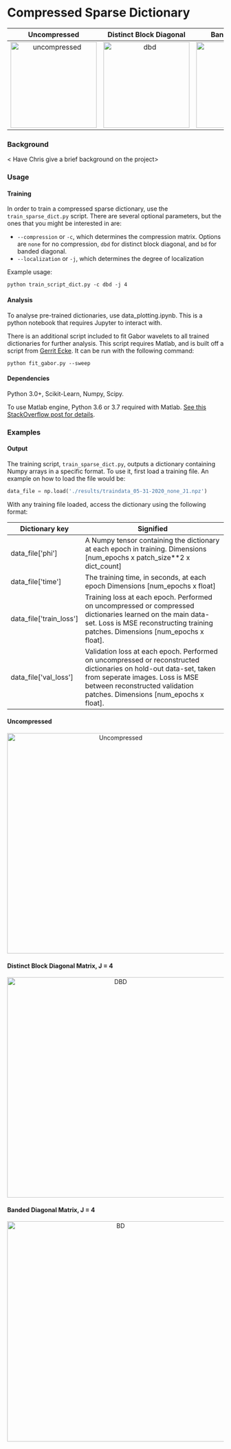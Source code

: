 # Compressed Sparse Dictionary

Uncompressed             |  Distinct Block Diagonal         | Banded Diagonal
:-------------------------:|:-------------------------:|:-------------------:
<img src="./results/figures/all_64_32.jpg" alt="uncompressed" width="200"/>  |  <img src="./results/figures/block_64_32.jpg" alt="dbd" width="200"/>  | <img src="./results/figures/band_64_32.jpg" alt="bd" width="200"/>  |



### Background

< Have Chris give a brief background on the project>

### Usage
#### Training
In order to train a compressed sparse dictionary, use the `train_sparse_dict.py` script. There are several optional parameters, but the ones that you might be interested in are:
 
* `--compression` or `-c`, which determines the compression matrix. Options are `none` for no compression, `dbd` for distinct block diagonal, and `bd` for banded diagonal.
* `--localization` or `-j`, which determines the degree of localization

Example usage:
```
python train_script_dict.py -c dbd -j 4
```
#### Analysis
To analyse pre-trained dictionaries, use data_plotting.ipynb. This is a python notebook that requires Jupyter to interact with.

There is an additional script included to fit Gabor wavelets to all trained dictionaries for further analysis. This script requires Matlab, and is built off a script from [Gerrit Ecke](https://www.mathworks.com/matlabcentral/fileexchange/60700-fit2dgabor-data-options). It can be run with the following command:
```
python fit_gabor.py --sweep
```

#### Dependencies
Python 3.0+, Scikit-Learn, Numpy, Scipy. 

To use Matlab engine, Python 3.6 or 3.7 required with Matlab. [See this StackOverflow post for details](https://stackoverflow.com/questions/46141631/running-matlab-using-python-gives-no-module-named-matlab-engine-error). 

### Examples

#### Output
The training script, `train_sparse_dict.py`, outputs a dictionary containing Numpy arrays in a specific format. To use it, first load a training file. An example on how to load the file would be:

```python
data_file = np.load('./results/traindata_05-31-2020_none_J1.npz')
```

With any training file loaded, access the dictionary using the following format:


| Dictionary key          | Signified                                                                                                                                                                                                                         |
|-------------------------|-----------------------------------------------------------------------------------------------------------------------------------------------------------------------------------------------------------------------------------|
| data_file['phi']        | A Numpy tensor containing the dictionary at each epoch in training. Dimensions [num_epochs x patch_size**2 x dict_count]                                                                                                          |
| data_file['time']       | The training time, in seconds, at each epoch Dimensions [num_epochs x float]                                                                                                                                                      |
| data_file['train_loss'] | Training loss at each epoch. Performed on uncompressed or compressed dictionaries learned on the main data-set.   Loss is MSE reconstructing training patches. Dimensions [num_epochs x float].                                   |
| data_file['val_loss']   | Validation loss at each epoch. Performed on uncompressed or reconstructed dictionaries on hold-out data-set,   taken from seperate images. Loss is MSE between reconstructed validation patches. Dimensions [num_epochs x float]. |

#### Uncompressed
<p align="center">
<img align="middle" src="results/figures/uncompressed.gif" alt="Uncompressed" width="512" height="512" />
</p>

#### Distinct Block Diagonal Matrix, J = 4
<p align="center">
<img align="middle" src="results/figures/block_diagonal.gif" alt="DBD" width="512" height="512" />
</p>

#### Banded Diagonal Matrix, J = 4
<p align="center">
<img align="middle" src="results/figures/banded_diagonal.gif" alt="BD" width="512" height="512" />
</p>